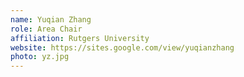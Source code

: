 ```yaml
---
name: Yuqian Zhang
role: Area Chair
affiliation: Rutgers University
website: https://sites.google.com/view/yuqianzhang
photo: yz.jpg
---
```

